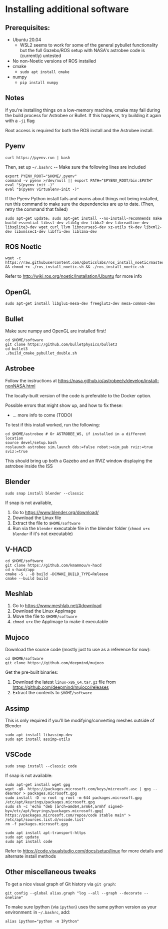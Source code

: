 # Installing additional software

## Prerequisites:
- Ubuntu 20.04
  - WSL2 seems to work for some of the general pybullet functionality but the full Gazebo/ROS setup with NASA's astrobee code is (currently) untested
- No non-Noetic versions of ROS installed
- cmake
  - `sudo apt install cmake`
- numpy
  - `pip install numpy`


## Notes

If you're installing things on a low-memory machine, cmake may fail during the build process for Astrobee or Bullet. If this happens, try building it again with a `-j1` flag

Root access is required for both the ROS install and the Astrobee install. 

## Pyenv

```
curl https://pyenv.run | bash
```
Then, set up `~/.bashrc` -- Make sure the following lines are included
```
export PYENV_ROOT="$HOME/.pyenv"
command -v pyenv >/dev/null || export PATH="$PYENV_ROOT/bin:$PATH"
eval "$(pyenv init -)"
eval "$(pyenv virtualenv-init -)"
```

If the Pyenv Python install fails and warns about things not being installed, run this command to make sure the dependencies are up to date. (Then, retry the command that failed)
```
sudo apt-get update; sudo apt-get install --no-install-recommends make build-essential libssl-dev zlib1g-dev libbz2-dev libreadline-dev libsqlite3-dev wget curl llvm libncurses5-dev xz-utils tk-dev libxml2-dev libxmlsec1-dev libffi-dev liblzma-dev
```

## ROS Noetic

```
wget -c https://raw.githubusercontent.com/qboticslabs/ros_install_noetic/master/ros_install_noetic.sh && chmod +x ./ros_install_noetic.sh && ./ros_install_noetic.sh
```
Refer to http://wiki.ros.org/noetic/Installation/Ubuntu for more info

## OpenGL

```
sudo apt-get install libglu1-mesa-dev freeglut3-dev mesa-common-dev
```

## Bullet
Make sure numpy and OpenGL are installed first!
```
cd $HOME/software
git clone https://github.com/bulletphysics/bullet3
cd bullet3
./build_cmake_pybullet_double.sh
```

## Astrobee

Follow the instructions at 
https://nasa.github.io/astrobee/v/develop/install-nonNASA.html

The locally-built version of the code is preferable to the Docker option. 

Possible errors that might show up, and how to fix these:
- ... more info to come (TODO)

To test if this install worked, run the following:
```
cd $HOME/astrobee # Or ASTROBEE_WS, if installed in a different location
source devel/setup.bash
roslaunch astrobee sim.launch dds:=false robot:=sim_pub rviz:=true sviz:=true
```
This should bring up both a Gazebo and an RVIZ window displaying the astrobee inside the ISS


## Blender

```
sudo snap install blender --classic
```

If snap is not available, 
1. Go to https://www.blender.org/download/
2. Download the Linux file
3. Extract the file to `$HOME/software`
4. Run via the `blender` executable file in the blender folder (`chmod u+x blender` if it's not executable)


## V-HACD

```
cd $HOME/software
git clone https://github.com/kmammou/v-hacd
cd v-hacd/app
cmake -S . -B build -DCMAKE_BUILD_TYPE=Release
cmake --build build
```

## Meshlab

1. Go to https://www.meshlab.net/#download
2. Download the Linux AppImage
3. Move the file to `$HOME/software`
4. `chmod u+x` the AppImage to make it executable


## Mujoco

Download the source code (mostly just to use as a reference for now):

```
cd $HOME/software
git clone https://github.com/deepmind/mujoco
```

Get the pre-built binaries:

1. Download the latest `linux-x86_64.tar.gz` file from  https://github.com/deepmind/mujoco/releases
2. Extract the contents to `$HOME/software`


## Assimp

This is only required if you'll be modifying/converting meshes outside of Blender
```
sudo apt install libassimp-dev
sudo apt install assimp-utils
```

## VSCode

```
sudo snap install --classic code
```

If snap is not available:
```
sudo apt-get install wget gpg
wget -qO- https://packages.microsoft.com/keys/microsoft.asc | gpg --dearmor > packages.microsoft.gpg
sudo install -D -o root -g root -m 644 packages.microsoft.gpg /etc/apt/keyrings/packages.microsoft.gpg
sudo sh -c 'echo "deb [arch=amd64,arm64,armhf signed-by=/etc/apt/keyrings/packages.microsoft.gpg] https://packages.microsoft.com/repos/code stable main" > /etc/apt/sources.list.d/vscode.list'
rm -f packages.microsoft.gpg

sudo apt install apt-transport-https
sudo apt update
sudo apt install code
```

Refer to https://code.visualstudio.com/docs/setup/linux for more details and alternate install methods

## Other miscellaneous tweaks

To get a nice visual graph of Git history via `git graph`:
```
git config --global alias.graph "log --all --graph --decorate --oneline"
```

To make sure Ipython (via `ipython`) uses the same python version as your environment: in `~/.bashrc`, add:
```
alias ipython="python -m IPython"
```
